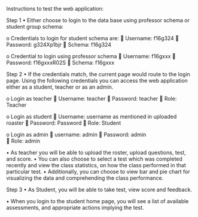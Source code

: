 Instructions to test the web application: 

Step 1
• Either choose to login to the data base using professor schema or student group schema: 

o Credentials to login for student schema are:
 Username: f16g324
 Password: g324Xp1bjr
 Schema: f16g324

o Credential to login using professor schema 
 Username: f16gxxx
 Password: f16gxxxR02S
 Schema: f16gxxx

Step 2
•	If the credentials match, the current page would route to the login page. Using the following credentials you can access the web application either as a student, teacher or as an admin. 

o Login as teacher
 Username: teacher
 Password: teacher
 Role: Teacher

o Login as student
 Username: username as mentioned in uploaded roaster
 Password: Password
 Role: Student

o Login as admin
 username: admin
 Password: admin	
 Role: admin
	
• As teacher you will be able to upload the roster, upload questions, test, and score. 
• You can also choose to select a test which was completed recently and view the class statistics, on how the class performed in that particular test.
• Additionally, you can choose to view bar and pie chart for visualizing the data and comprehending the class performance. 

Step 3
• As Student, you will be able to take test, view score and feedback. 

• When you login to the student home page, you will see a list of available assessments, and appropriate actions implying the test. 
